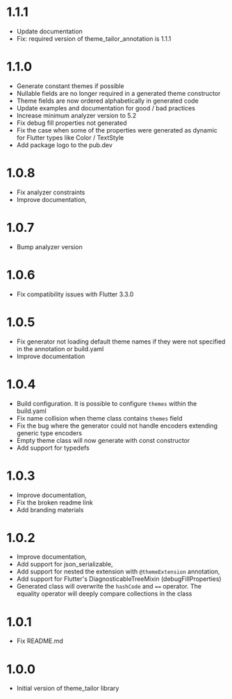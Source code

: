 # 1.1.1
- Update documentation
- Fix: required version of theme_tailor_annotation is 1.1.1

# 1.1.0
- Generate constant themes if possible
- Nullable fields are no longer required in a generated theme constructor
- Theme fields are now ordered alphabetically in generated code
- Update examples and documentation for good / bad practices
- Increase minimum analyzer version to 5.2
- Fix debug fill properties not generated
- Fix the case when some of the properties were generated as dynamic for Flutter types like Color / TextStyle
- Add package logo to the pub.dev

# 1.0.8
- Fix analyzer constraints
- Improve documentation,

# 1.0.7
- Bump analyzer version

# 1.0.6
- Fix compatibility issues with Flutter 3.3.0

# 1.0.5
- Fix generator not loading default theme names if they were not specified in the annotation or build.yaml
- Improve documentation

# 1.0.4
- Build configuration. It is possible to configure `themes` within the build.yaml
- Fix name collision when theme class contains `themes` field
- Fix the bug where the generator could not handle encoders extending generic type encoders
- Empty theme class will now generate with const constructor
- Add support for typedefs

# 1.0.3
- Improve documentation,
- Fix the broken readme link
- Add branding materials

# 1.0.2
- Improve documentation,
- Add support for json_serializable,
- Add support for nested the extension with `@themeExtension` annotation,
- Add support for Flutter's DiagnosticableTreeMixin (debugFillProperties)
- Generated class will overwrite the `hashCode` and `==` operator. The equality operator will deeply compare collections in the class 

# 1.0.1
- Fix README.md

# 1.0.0
- Initial version of theme_tailor library
